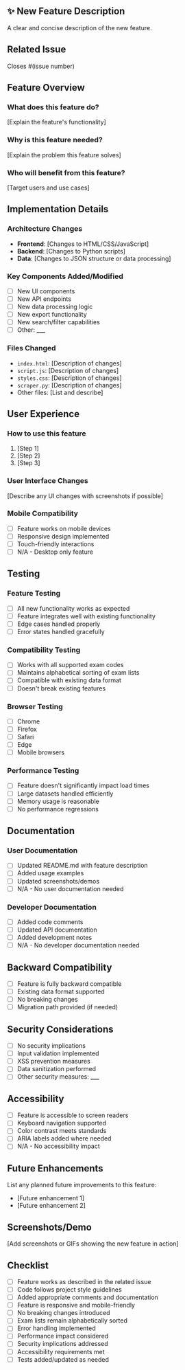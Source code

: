 ## ✨ New Feature Description

A clear and concise description of the new feature.

## Related Issue

Closes #(issue number)

## Feature Overview

### What does this feature do?

[Explain the feature's functionality]

### Why is this feature needed?

[Explain the problem this feature solves]

### Who will benefit from this feature?

[Target users and use cases]

## Implementation Details

### Architecture Changes

- **Frontend**: [Changes to HTML/CSS/JavaScript]
- **Backend**: [Changes to Python scripts]
- **Data**: [Changes to JSON structure or data processing]

### Key Components Added/Modified

- [ ] New UI components
- [ ] New API endpoints
- [ ] New data processing logic
- [ ] New export functionality
- [ ] New search/filter capabilities
- [ ] Other: ****\_\_\_****

### Files Changed

- `index.html`: [Description of changes]
- `script.js`: [Description of changes]
- `styles.css`: [Description of changes]
- `scraper.py`: [Description of changes]
- Other files: [List and describe]

## User Experience

### How to use this feature

1. [Step 1]
2. [Step 2]
3. [Step 3]

### User Interface Changes

[Describe any UI changes with screenshots if possible]

### Mobile Compatibility

- [ ] Feature works on mobile devices
- [ ] Responsive design implemented
- [ ] Touch-friendly interactions
- [ ] N/A - Desktop only feature

## Testing

### Feature Testing

- [ ] All new functionality works as expected
- [ ] Feature integrates well with existing functionality
- [ ] Edge cases handled properly
- [ ] Error states handled gracefully

### Compatibility Testing

- [ ] Works with all supported exam codes
- [ ] Maintains alphabetical sorting of exam lists
- [ ] Compatible with existing data format
- [ ] Doesn't break existing features

### Browser Testing

- [ ] Chrome
- [ ] Firefox
- [ ] Safari
- [ ] Edge
- [ ] Mobile browsers

### Performance Testing

- [ ] Feature doesn't significantly impact load times
- [ ] Large datasets handled efficiently
- [ ] Memory usage is reasonable
- [ ] No performance regressions

## Documentation

### User Documentation

- [ ] Updated README.md with feature description
- [ ] Added usage examples
- [ ] Updated screenshots/demos
- [ ] N/A - No user documentation needed

### Developer Documentation

- [ ] Added code comments
- [ ] Updated API documentation
- [ ] Added development notes
- [ ] N/A - No developer documentation needed

## Backward Compatibility

- [ ] Feature is fully backward compatible
- [ ] Existing data format supported
- [ ] No breaking changes
- [ ] Migration path provided (if needed)

## Security Considerations

- [ ] No security implications
- [ ] Input validation implemented
- [ ] XSS prevention measures
- [ ] Data sanitization performed
- [ ] Other security measures: ****\_\_\_****

## Accessibility

- [ ] Feature is accessible to screen readers
- [ ] Keyboard navigation supported
- [ ] Color contrast meets standards
- [ ] ARIA labels added where needed
- [ ] N/A - No accessibility impact

## Future Enhancements

List any planned future improvements to this feature:

- [Future enhancement 1]
- [Future enhancement 2]

## Screenshots/Demo

[Add screenshots or GIFs showing the new feature in action]

## Checklist

- [ ] Feature works as described in the related issue
- [ ] Code follows project style guidelines
- [ ] Added appropriate comments and documentation
- [ ] Feature is responsive and mobile-friendly
- [ ] No breaking changes introduced
- [ ] Exam lists remain alphabetically sorted
- [ ] Error handling implemented
- [ ] Performance impact considered
- [ ] Security implications addressed
- [ ] Accessibility requirements met
- [ ] Tests added/updated as needed

